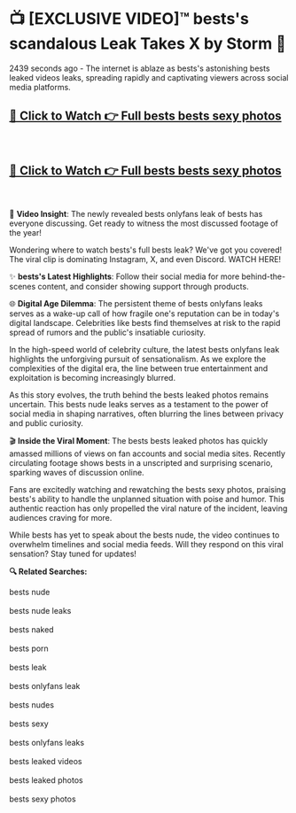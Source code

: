 # 📺 [EXCLUSIVE VIDEO]™ bests's scandalous Leak Takes X by Storm 🚀

2439 seconds ago - The internet is ablaze as bests's astonishing bests leaked videos leaks, spreading rapidly and captivating viewers across social media platforms.

<h2><a href="https://github-6l9.pages.dev/link1">🔗 Click to Watch 👉 Full bests bests sexy photos</a></h2><br>
<h2><a href="https://github-6l9.pages.dev/link2">🔗 Click to Watch 👉 Full bests bests sexy photos</a></h2><br>

🎥 **Video Insight**: The newly revealed bests onlyfans leak of bests has everyone discussing. Get ready to witness the most discussed footage of the year!

Wondering where to watch bests's full bests leak? We've got you covered! The viral clip is dominating Instagram, X, and even Discord. WATCH HERE!

✨ **bests's Latest Highlights**: Follow their social media for more behind-the-scenes content, and consider showing support through products.

🌐 **Digital Age Dilemma**: The persistent theme of bests onlyfans leaks serves as a wake-up call of how fragile one's reputation can be in today's digital landscape. Celebrities like bests find themselves at risk to the rapid spread of rumors and the public's insatiable curiosity.

In the high-speed world of celebrity culture, the latest bests onlyfans leak highlights the unforgiving pursuit of sensationalism. As we explore the complexities of the digital era, the line between true entertainment and exploitation is becoming increasingly blurred.

As this story evolves, the truth behind the bests leaked photos remains uncertain. This bests nude leaks serves as a testament to the power of social media in shaping narratives, often blurring the lines between privacy and public curiosity.

🎬 **Inside the Viral Moment**: The bests bests leaked photos has quickly amassed millions of views on fan accounts and social media sites. Recently circulating footage shows bests in a unscripted and surprising scenario, sparking waves of discussion online.

Fans are excitedly watching and rewatching the bests sexy photos, praising bests's ability to handle the unplanned situation with poise and humor. This authentic reaction has only propelled the viral nature of the incident, leaving audiences craving for more.

While bests has yet to speak about the bests nude, the video continues to overwhelm timelines and social media feeds. Will they respond on this viral sensation? Stay tuned for updates!

<strong>🔍 Related Searches:</strong>

bests nude
<br><br>
bests nude leaks
<br><br>
bests naked
<br><br>
bests porn
<br><br>
bests leak
<br><br>
bests onlyfans leak
<br><br>
bests nudes
<br><br>
bests sexy
<br><br>
bests onlyfans leaks
<br><br>
bests leaked videos
<br><br>
bests leaked photos
<br><br>
bests sexy photos
<br><br>

